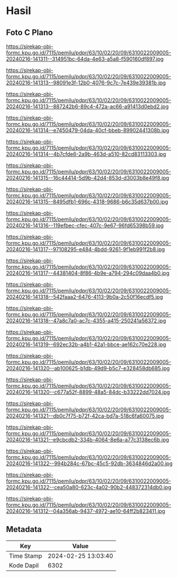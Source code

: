 # Hasil

## Foto C Plano

https://sirekap-obj-formc.kpu.go.id/7115/pemilu/pdpr/63/10/02/20/09/6310022009005-20240216-141311--314951bc-64da-4e63-a5a8-f590160df897.jpg

https://sirekap-obj-formc.kpu.go.id/7115/pemilu/pdpr/63/10/02/20/09/6310022009005-20240216-141313--98091e3f-12b0-4076-9c7c-7e439e39381b.jpg

https://sirekap-obj-formc.kpu.go.id/7115/pemilu/pdpr/63/10/02/20/09/6310022009005-20240216-141313--887242b6-89c4-472a-ac66-a91413d0ebd2.jpg

https://sirekap-obj-formc.kpu.go.id/7115/pemilu/pdpr/63/10/02/20/09/6310022009005-20240216-141314--e7450479-04da-40cf-bbeb-89902441308b.jpg

https://sirekap-obj-formc.kpu.go.id/7115/pemilu/pdpr/63/10/02/20/09/6310022009005-20240216-141314--4b7cfde6-2a9b-463d-a510-82cd83113303.jpg

https://sirekap-obj-formc.kpu.go.id/7115/pemilu/pdpr/63/10/02/20/09/6310022009005-20240216-141315--16c44414-5d9b-42d4-853d-d3003b8e49f8.jpg

https://sirekap-obj-formc.kpu.go.id/7115/pemilu/pdpr/63/10/02/20/09/6310022009005-20240216-141315--8495dfb1-696c-4318-9686-b6c35d637b00.jpg

https://sirekap-obj-formc.kpu.go.id/7115/pemilu/pdpr/63/10/02/20/09/6310022009005-20240216-141316--119efbec-cfec-407c-9e67-96fd65398b59.jpg

https://sirekap-obj-formc.kpu.go.id/7115/pemilu/pdpr/63/10/02/20/09/6310022009005-20240216-141317--97108295-e484-4bdd-9261-9f1eb991f2b8.jpg

https://sirekap-obj-formc.kpu.go.id/7115/pemilu/pdpr/63/10/02/20/09/6310022009005-20240216-141317--44381404-8f86-4b9e-a794-294c09daa4b0.jpg

https://sirekap-obj-formc.kpu.go.id/7115/pemilu/pdpr/63/10/02/20/09/6310022009005-20240216-141318--542faaa2-6476-4113-9b0a-2c50f16ecdf5.jpg

https://sirekap-obj-formc.kpu.go.id/7115/pemilu/pdpr/63/10/02/20/09/6310022009005-20240216-141318--47a8c7a0-ac7c-4355-a415-250241a56372.jpg

https://sirekap-obj-formc.kpu.go.id/7115/pemilu/pdpr/63/10/02/20/09/6310022009005-20240216-141319--692ec32b-a4b1-42a1-bbce-ae162c70e228.jpg

https://sirekap-obj-formc.kpu.go.id/7115/pemilu/pdpr/63/10/02/20/09/6310022009005-20240216-141320--ab100625-b1db-49d9-b5c7-e328458db685.jpg

https://sirekap-obj-formc.kpu.go.id/7115/pemilu/pdpr/63/10/02/20/09/6310022009005-20240216-141320--c677a52f-8899-48a5-84dc-b33222dd7024.jpg

https://sirekap-obj-formc.kpu.go.id/7115/pemilu/pdpr/63/10/02/20/09/6310022009005-20240216-141321--db0c7f75-b72f-42ca-bd7a-518c6fa60075.jpg

https://sirekap-obj-formc.kpu.go.id/7115/pemilu/pdpr/63/10/02/20/09/6310022009005-20240216-141321--e9cbcdb2-334b-4064-8e6a-a77c3138ec6b.jpg

https://sirekap-obj-formc.kpu.go.id/7115/pemilu/pdpr/63/10/02/20/09/6310022009005-20240216-141322--994b284c-67bc-45c5-92db-3634846d2a00.jpg

https://sirekap-obj-formc.kpu.go.id/7115/pemilu/pdpr/63/10/02/20/09/6310022009005-20240216-141322--cea50a80-623c-4a02-90b2-448372314db0.jpg

https://sirekap-obj-formc.kpu.go.id/7115/pemilu/pdpr/63/10/02/20/09/6310022009005-20240216-141312--04a356ab-9437-4972-ae10-64ff2b823411.jpg


## Metadata

| Key        | Value               |
| ---------- | ------------------- |
| Time Stamp | 2024-02-25 13:03:40 |
| Kode Dapil | 6302                |



